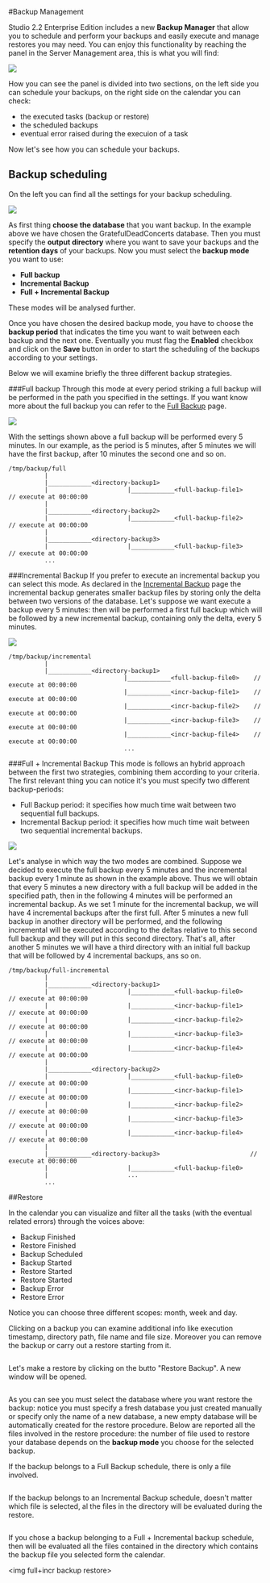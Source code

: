 #Backup Management

Studio 2.2 Enterprise Edition includes a new **Backup Manager** that allow you to schedule and perform your backups and easily execute and manage restores you may need.
You can enjoy this functionality by reaching the panel in the Server Management area, this is what you will find:

![](images/studio-backup-00-fresh-scheduler.png)

How you can see the panel is divided into two sections, on the left side you can schedule your backups, on the right side on the calendar you can check:
- the executed tasks (backup or restore)
- the scheduled backups
- eventual error raised during the execuion of a task

Now let's see how you can schedule your backups.

## Backup scheduling

On the left you can find all the settings for your backup scheduling.

![](images/studio-backup-01-backup-scheduler-right-panel.png)

As first thing **choose the database** that you want backup. In the example above we have chosen the GratefulDeadConcerts
database.
Then you must specify the **output directory** where you want to save your backups and the **retention days** of your backups.
Now you must select the **backup mode** you want to use:
- **Full backup**
- **Incremental Backup**
- **Full + Incremental Backup**

These modes will be analysed further.

Once you have chosen the desired backup mode, you have to choose the **backup period** that indicates the time you want to
wait between each backup and the next one.
Eventually you must flag the **Enabled** checkbox and click on the **Save** button in order to start the scheduling of the 
backups according to your settings.

Below we will examine briefly the three different backup strategies.

###Full backup
Through this mode at every period striking a full backup will be performed in the path you specified in the settings.
If you want know more about the full backup you can refer to the [Full Backup](Backup-and-Restore.md) page.

![](images/studio-backup-02-full-backup-scheduling.png)

With the settings shown above a full backup will be performed every 5 minutes. In our example, as the period is 5 minutes, after 5 minutes we will have the first backup, after 10 minutes the second one and so on.

```
/tmp/backup/full
          |
          |____________<directory-backup1>                         
          |                      |____________<full-backup-file1>    // execute at 00:00:00
          |
          |____________<directory-backup2>                         
          |                      |____________<full-backup-file2>    // execute at 00:00:00
          |
          |____________<directory-backup3>                        
          |                      |____________<full-backup-file3>    // execute at 00:00:00
          ...
```


###Incremental Backup
If you prefer to execute an incremental backup you can select this mode.
As declared in the [Incremental Backup](Incremental-Backup-And-Restore.md) page the incremental backup generates smaller backup files by storing only the delta between two versions of the database.
Let's suppose we want execute a backup every 5 minutes: then will be performed a first full backup which will be followed by a new incremental backup, containing  only the delta, every 5 minutes.

![](images/studio-backup-03-incremental-backup-scheduling.png)

```
/tmp/backup/incremental
          |
          |____________<directory-backup1>                         
                                |____________<full-backup-file0>    // execute at 00:00:00
                                |____________<incr-backup-file1>    // execute at 00:00:00
                                |____________<incr-backup-file2>    // execute at 00:00:00
                                |____________<incr-backup-file3>    // execute at 00:00:00
                                |____________<incr-backup-file4>    // execute at 00:00:00
                                ...

```


###Full + Incremental Backup
This mode is follows an hybrid approach between the first two strategies, combining them according to your criteria. The first relevant thing you can notice it's you must specify two different backup-periods:
- Full Backup period: it specifies how much time wait between two sequential full backups.
- Incremental Backup period: it specifies how much time wait between two sequential incremental backups.

![](images/studio-backup-03-full-incr-backup-scheduling.png)

Let's analyse in which way the two modes are combined. Suppose we decided to execute the full backup every 5 minutes and the incremental backup every 1 minute as shown in the example above.
Thus we will obtain that every 5 minutes a new directory with a full backup will be added in the specified path, then in the following 4 minutes will be performed an incremental backup. As we set 1 minute for the incremental backup, we will have 4 incremental backups after the first full.
After 5 minutes a new full backup in another directory will be performed, and the following incremental will be executed according to the deltas relative to this second full backup and they will put in this second directory.
That's all, after another 5 minutes we will have a third directory with an initial full backup that will be followed by 4 
incremental backups, ans so on.

```
/tmp/backup/full-incremental
          |
          |____________<directory-backup1>                         
          |                      |____________<full-backup-file0>    // execute at 00:00:00
          |                      |____________<incr-backup-file1>    // execute at 00:00:00
          |                      |____________<incr-backup-file2>    // execute at 00:00:00
          |                      |____________<incr-backup-file3>    // execute at 00:00:00
          |                      |____________<incr-backup-file4>    // execute at 00:00:00
          |
          |____________<directory-backup2>                         
          |                      |____________<full-backup-file0>    // execute at 00:00:00
          |                      |____________<incr-backup-file1>    // execute at 00:00:00
          |                      |____________<incr-backup-file2>    // execute at 00:00:00
          |                      |____________<incr-backup-file3>    // execute at 00:00:00
          |                      |____________<incr-backup-file4>    // execute at 00:00:00
          |
          |____________<directory-backup3>                         // execute at 00:00:00
          |                      |____________<full-backup-file0>
          |                      ...
          ...
```

##Restore

In the calendar you can visualize and filter all the tasks (with the eventual related errors) through the voices above:
- Backup Finished
- Restore Finished
- Backup Scheduled
- Backup Started
- Restore Started
- Restore Started
- Backup Error
- Restore Error

Notice you can choose three different scopes: month, week and day.

Clicking on a backup you can examine additional info like execution timestamp, directory path, file name and file size.
Moreover you can remove the backup or carry out a restore starting from it.

<img backup-info>

Let's make a restore by clicking on the butto "Restore Backup". A new window will be opened.

<img restore-db>

As you can see you must select the database where you want restore the backup: notice you must specify a fresh database you just created manually or specify only the name of a new database, a new empty database will be automatically created for the restore procedure.
Below are reported all the files involved in the restore procedure: the number of file used to restore your database depends on the **backup mode** you choose for the selected backup.

If the backup belongs to a Full Backup schedule, there is only a file involved.

<img full-backup restore>

If the backup belongs to an Incremental Backup schedule, doesn't matter which file is selected, al the files in the directory will be evaluated during the restore.

<img incremental-backup restore>

If you chose a backup belonging to a Full + Incremental backup schedule, then will be evaluated all the files contained in the directory which contains the backup file you selected form the calendar.

<img full+incr backup restore>
